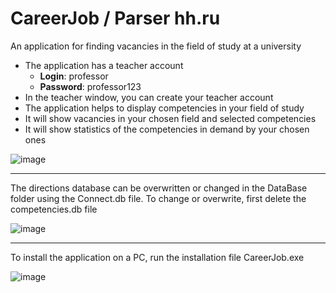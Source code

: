 # CareerJob / Parser hh.ru
An application for finding vacancies in the field of study at a university
* The application has a teacher account
  * **Login**: professor 
  * **Password**: professor123
* In the teacher window, you can create your teacher account
* The application helps to display competencies in your field of study
* It will show vacancies in your chosen field and selected competencies
* It will show statistics of the competencies in demand by your chosen ones

![image](https://github.com/gelios02/CareerJob/assets/83709264/d4ba8ecd-c499-4413-acb5-a9a31d06a120)

***
The directions database can be overwritten or changed in the DataBase folder using the Connect.db file. To change or overwrite, first delete the competencies.db file

![image](https://github.com/gelios02/CareerJob/assets/83709264/86285715-e643-498d-bcea-57b7eb4e7350)
***
To install the application on a PC, run the installation file CareerJob.exe

![image](https://github.com/gelios02/CareerJob/assets/83709264/798b9a4a-be92-47fb-85d3-e95950b4c891)

  
